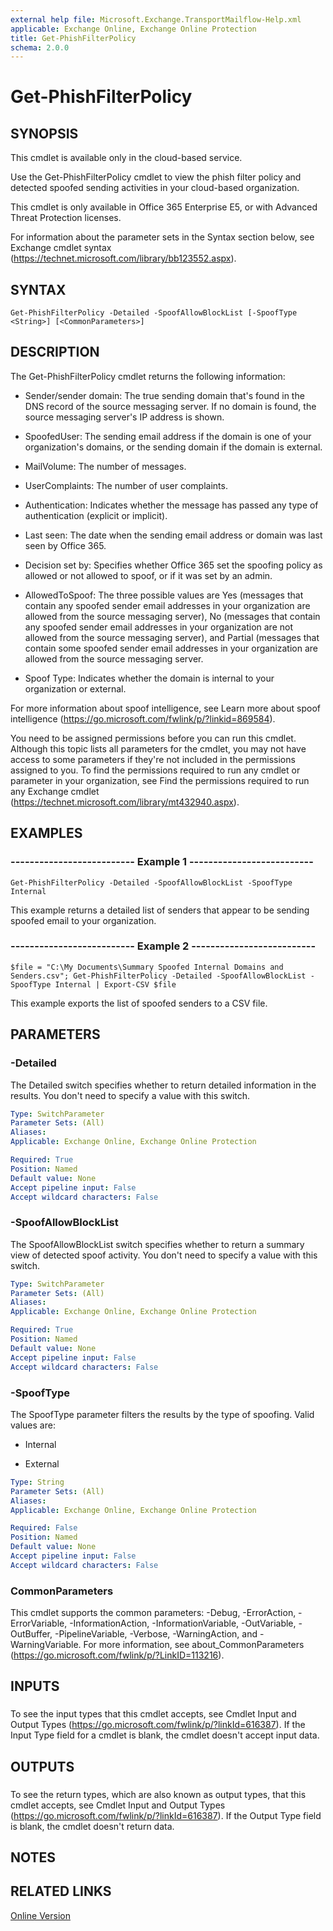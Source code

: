 ```yaml
---
external help file: Microsoft.Exchange.TransportMailflow-Help.xml
applicable: Exchange Online, Exchange Online Protection
title: Get-PhishFilterPolicy
schema: 2.0.0
---
```


# Get-PhishFilterPolicy

## SYNOPSIS
This cmdlet is available only in the cloud-based service.

Use the Get-PhishFilterPolicy cmdlet to view the phish filter policy and detected spoofed sending activities in your cloud-based organization.

This cmdlet is only available in Office 365 Enterprise E5, or with Advanced Threat Protection licenses.

For information about the parameter sets in the Syntax section below, see Exchange cmdlet syntax (https://technet.microsoft.com/library/bb123552.aspx).

## SYNTAX

```
Get-PhishFilterPolicy -Detailed -SpoofAllowBlockList [-SpoofType <String>] [<CommonParameters>]
```

## DESCRIPTION
The Get-PhishFilterPolicy cmdlet returns the following information:

- Sender/sender domain: The true sending domain that's found in the DNS record of the source messaging server. If no domain is found, the source messaging server's IP address is shown.

- SpoofedUser: The sending email address if the domain is one of your organization's domains, or the sending domain if the domain is external.

- MailVolume: The number of messages.

- UserComplaints: The number of user complaints.

- Authentication: Indicates whether the message has passed any type of authentication (explicit or implicit).

- Last seen: The date when the sending email address or domain was last seen by Office 365.

- Decision set by: Specifies whether Office 365 set the spoofing policy as allowed or not allowed to spoof, or if it was set by an admin.

- AllowedToSpoof: The three possible values are Yes (messages that contain any spoofed sender email addresses in your organization are allowed from the source messaging server), No (messages that contain any spoofed sender email addresses in your organization are not allowed from the source messaging server), and Partial (messages that contain some spoofed sender email addresses in your organization are allowed from the source messaging server.

- Spoof Type: Indicates whether the domain is internal to your organization or external.

For more information about spoof intelligence, see Learn more about spoof intelligence (https://go.microsoft.com/fwlink/p/?linkid=869584).

You need to be assigned permissions before you can run this cmdlet. Although this topic lists all parameters for the cmdlet, you may not have access to some parameters if they're not included in the permissions assigned to you. To find the permissions required to run any cmdlet or parameter in your organization, see Find the permissions required to run any Exchange cmdlet (https://technet.microsoft.com/library/mt432940.aspx).

## EXAMPLES

### -------------------------- Example 1 --------------------------
```
Get-PhishFilterPolicy -Detailed -SpoofAllowBlockList -SpoofType Internal

```

This example returns a detailed list of senders that appear to be sending spoofed email to your organization.

### -------------------------- Example 2 --------------------------
```
$file = "C:\My Documents\Summary Spoofed Internal Domains and Senders.csv"; Get-PhishFilterPolicy -Detailed -SpoofAllowBlockList -SpoofType Internal | Export-CSV $file
```

This example exports the list of spoofed senders to a CSV file.

## PARAMETERS

### -Detailed
The Detailed switch specifies whether to return detailed information in the results. You don't need to specify a value with this switch.

```yaml
Type: SwitchParameter
Parameter Sets: (All)
Aliases:
Applicable: Exchange Online, Exchange Online Protection

Required: True
Position: Named
Default value: None
Accept pipeline input: False
Accept wildcard characters: False
```

### -SpoofAllowBlockList
The SpoofAllowBlockList switch specifies whether to return a summary view of detected spoof activity. You don't need to specify a value with this switch.

```yaml
Type: SwitchParameter
Parameter Sets: (All)
Aliases:
Applicable: Exchange Online, Exchange Online Protection

Required: True
Position: Named
Default value: None
Accept pipeline input: False
Accept wildcard characters: False
```

### -SpoofType
The SpoofType parameter filters the results by the type of spoofing. Valid values are:

- Internal

- External

```yaml
Type: String
Parameter Sets: (All)
Aliases:
Applicable: Exchange Online, Exchange Online Protection

Required: False
Position: Named
Default value: None
Accept pipeline input: False
Accept wildcard characters: False
```

### CommonParameters
This cmdlet supports the common parameters: -Debug, -ErrorAction, -ErrorVariable, -InformationAction, -InformationVariable, -OutVariable, -OutBuffer, -PipelineVariable, -Verbose, -WarningAction, and -WarningVariable. For more information, see about_CommonParameters (https://go.microsoft.com/fwlink/p/?LinkID=113216).

## INPUTS

###  
To see the input types that this cmdlet accepts, see Cmdlet Input and Output Types (https://go.microsoft.com/fwlink/p/?linkId=616387). If the Input Type field for a cmdlet is blank, the cmdlet doesn't accept input data.

## OUTPUTS

###  
To see the return types, which are also known as output types, that this cmdlet accepts, see Cmdlet Input and Output Types (https://go.microsoft.com/fwlink/p/?linkId=616387). If the Output Type field is blank, the cmdlet doesn't return data.

## NOTES

## RELATED LINKS

[Online Version](https://technet.microsoft.com/library/d3ef544f-de92-4563-8603-3990b8939453.aspx)
